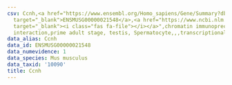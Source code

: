 ```yaml
---
csv: Ccnh,<a href="https://www.ensembl.org/Homo_sapiens/Gene/Summary?db=core;g=ENSMUSG00000021548"
  target="_blank">ENSMUSG00000021548</a>,<a href="https://www.ncbi.nlm.nih.gov/pubmed/25450459"
  target="_blank"><i class="fas fa-file"></i></a>",chromatin immunoprecipitation assay,direct
  interaction,prime adult stage, testis, Spermatocyte,,,transcriptional regulation,
data_alias: Ccnh
data_id: ENSMUSG00000021548
data_numevidence: 1
data_species: Mus musculus
data_taxid: '10090'
title: Ccnh
---
```

